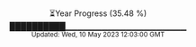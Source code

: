 <p align="center">
⏳Year Progress (35.48 %) <br>
██████████▁▁▁▁▁▁▁▁▁▁▁▁▁▁▁▁▁▁▁▁ <br>
<sub>Updated: Wed, 10 May 2023 12:03:00 GMT</sub>
</p>

